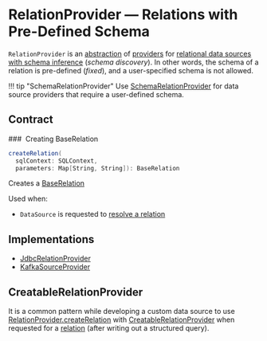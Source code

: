 # RelationProvider &mdash; Relations with Pre-Defined Schema

`RelationProvider` is an [abstraction](#contract) of [providers](#implementations) for [relational data sources with schema inference](#createRelation) (_schema discovery_). In other words, the schema of a relation is pre-defined (_fixed_), and a user-specified schema is not allowed.

!!! tip "SchemaRelationProvider"
    Use [SchemaRelationProvider](SchemaRelationProvider.md) for data source providers that require a user-defined schema.

## Contract

### <span id="createRelation"> Creating BaseRelation

```scala
createRelation(
  sqlContext: SQLContext,
  parameters: Map[String, String]): BaseRelation
```

Creates a [BaseRelation](BaseRelation.md)

Used when:

* `DataSource` is requested to [resolve a relation](DataSource.md#resolveRelation)

## Implementations

* [JdbcRelationProvider](datasources/jdbc/JdbcRelationProvider.md)
* [KafkaSourceProvider](kafka/KafkaSourceProvider.md)

## CreatableRelationProvider

It is a common pattern while developing a custom data source to use [RelationProvider.createRelation](#createRelation) with [CreatableRelationProvider](CreatableRelationProvider.md) when requested for a [relation](CreatableRelationProvider.md#createRelation) (after writing out a structured query).
